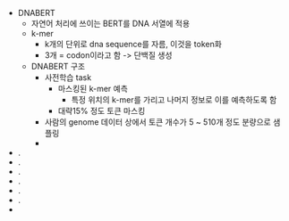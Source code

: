 - DNABERT
	- 자연어 처리에 쓰이는 BERT를 DNA 서열에 적용
	- k-mer
		- k개의 단위로 dna sequence를 자름, 이것을 token화
		- 3개 = codon이라고 함 -> 단백질 생성
	- DNABERT 구조
		- 사전학습 task
			- 마스킹된 k-mer 예측
				- 특정 위치의 k-mer를 가리고 나머지 정보로 이를 예측하도록 함
			- 대략15% 정도 토큰 마스킹
		- 사람의 genome 데이터 상에서 토큰 개수가 5 ~ 510개 정도 분량으로 샘플링
		- 
- .
- .
- .
- .
- .
- .
- 